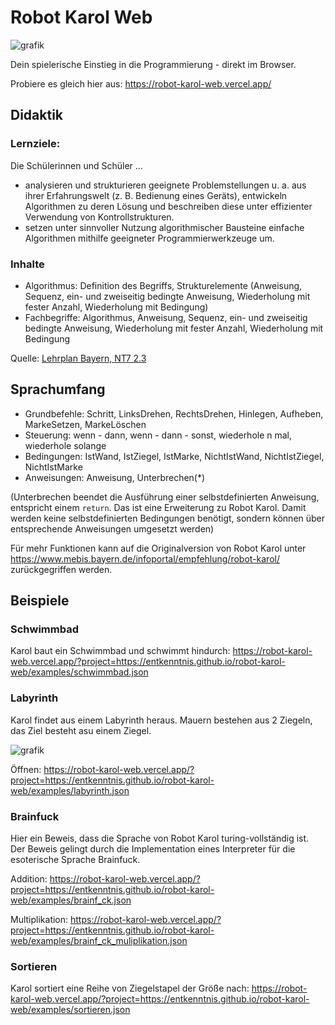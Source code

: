 # Robot Karol Web

![grafik](https://user-images.githubusercontent.com/13507950/128488062-3c1bdba3-0992-4354-b944-7f1af8ca1fa1.png)

Dein spielerische Einstieg in die Programmierung - direkt im Browser.

Probiere es gleich hier aus: https://robot-karol-web.vercel.app/

## Didaktik

### Lernziele:

Die Schülerinnen und Schüler ...

- analysieren und strukturieren geeignete Problemstellungen u. a. aus ihrer Erfahrungswelt (z. B. Bedienung eines Geräts), entwickeln Algorithmen zu deren Lösung und beschreiben diese unter effizienter Verwendung von Kontrollstrukturen.
- setzen unter sinnvoller Nutzung algorithmischer Bausteine einfache Algorithmen mithilfe geeigneter Programmierwerkzeuge um. 

### Inhalte

- Algorithmus: Definition des Begriffs, Strukturelemente (Anweisung, Sequenz, ein- und zweiseitig bedingte Anweisung, Wiederholung mit fester Anzahl, Wiederholung mit Bedingung)
- Fachbegriffe: Algorithmus, Anweisung, Sequenz, ein- und zweiseitig bedingte Anweisung, Wiederholung mit fester Anzahl, Wiederholung mit Bedingung 

Quelle: [Lehrplan Bayern, NT7 2.3](https://www.lehrplanplus.bayern.de/fachlehrplan/gymnasium/7/nt_gym)

## Sprachumfang

- Grundbefehle: Schritt, LinksDrehen, RechtsDrehen, Hinlegen, Aufheben, MarkeSetzen, MarkeLöschen
- Steuerung: wenn - dann, wenn - dann - sonst, wiederhole n mal, wiederhole solange
- Bedingungen: IstWand, IstZiegel, IstMarke, NichtIstWand, NichtIstZiegel, NichtIstMarke
- Anweisungen: Anweisung, Unterbrechen(*)

(Unterbrechen beendet die Ausführung einer selbstdefinierten Anweisung, entspricht einem `return`. Das ist eine Erweiterung zu Robot Karol. Damit werden keine selbstdefinierten Bedingungen benötigt, sondern können über entsprechende Anweisungen umgesetzt werden)

Für mehr Funktionen kann auf die Originalversion von Robot Karol unter https://www.mebis.bayern.de/infoportal/empfehlung/robot-karol/ zurückgegriffen werden.

## Beispiele

### Schwimmbad

Karol baut ein Schwimmbad und schwimmt hindurch: https://robot-karol-web.vercel.app/?project=https://entkenntnis.github.io/robot-karol-web/examples/schwimmbad.json

### Labyrinth

Karol findet aus einem Labyrinth heraus. Mauern bestehen aus 2 Ziegeln, das Ziel besteht asu einem Ziegel.

![grafik](https://user-images.githubusercontent.com/13507950/128593525-dbb6576a-2011-4725-a5da-403c54b58a41.png)

Öffnen: https://robot-karol-web.vercel.app/?project=https://entkenntnis.github.io/robot-karol-web/examples/labyrinth.json

### Brainfuck

Hier ein Beweis, dass die Sprache von Robot Karol turing-vollständig ist. Der Beweis gelingt durch die Implementation eines Interpreter für die esoterische Sprache Brainfuck.

Addition: https://robot-karol-web.vercel.app/?project=https://entkenntnis.github.io/robot-karol-web/examples/brainf_ck.json

Multiplikation: https://robot-karol-web.vercel.app/?project=https://entkenntnis.github.io/robot-karol-web/examples/brainf_ck_muliplikation.json

### Sortieren

Karol sortiert eine Reihe von Ziegelstapel der Größe nach: https://robot-karol-web.vercel.app/?project=https://entkenntnis.github.io/robot-karol-web/examples/sortieren.json
